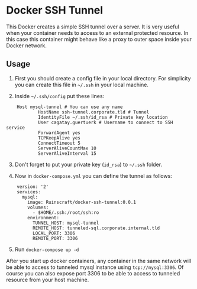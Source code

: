 # Docker SSH Tunnel

This Docker creates a simple SSH tunnel over a server. It is very useful when your container needs to access to an external protected resource. In this case this container might behave like a proxy to outer space inside your Docker network.

## Usage

1. First you should create a config file in your local directory. For simplicity you can create this file in `~/.ssh` in your local machine.

2. Inside `~/.ssh/config` put these lines:

```
    Host mysql-tunnel # You can use any name
            HostName ssh-tunnel.corporate.tld # Tunnel 
            IdentityFile ~/.ssh/id_rsa # Private key location
            User cagatay.guertuerk # Username to connect to SSH service
            ForwardAgent yes
            TCPKeepAlive yes
            ConnectTimeout 5
            ServerAliveCountMax 10
            ServerAliveInterval 15
```

3. Don't forget to put your private key (`id_rsa`) to `~/.ssh` folder.

4. Now in `docker-compose.yml` you can define the tunnel as follows:

```
    version: '2'
    services:
      mysql:
        image: Ruinscraft/docker-ssh-tunnel:0.0.1
        volumes:
          - $HOME/.ssh:/root/ssh:ro
        environment:
          TUNNEL_HOST: mysql-tunnel
          REMOTE_HOST: tunneled-sql.corporate.internal.tld
          LOCAL_PORT: 3306
          REMOTE_PORT: 3306
```

5. Run `docker-compose up -d`

After you start up docker containers, any container in the same network will be able to access to tunneled mysql instance using ```tcp://mysql:3306```. Of course you can also expose port 3306 to be able to access to tunneled resource from your host machine.
